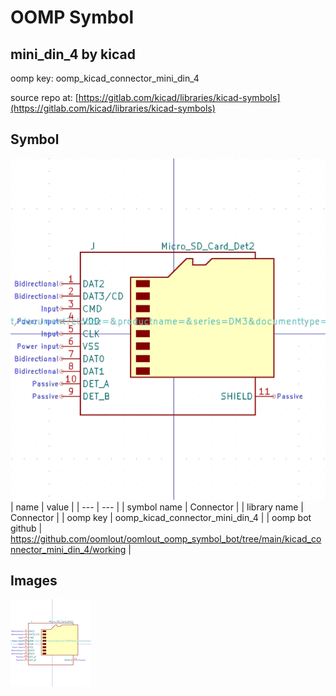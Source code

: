# OOMP Symbol  
## mini_din_4  by kicad  
  
oomp key: oomp_kicad_connector_mini_din_4  
  
source repo at: [https://gitlab.com/kicad/libraries/kicad-symbols](https://gitlab.com/kicad/libraries/kicad-symbols)  
## Symbol  
  
[![working.png](working_600.png)](working.png)  
| name | value | 
| --- | --- | 
| symbol name | Connector | 
| library name | Connector | 
| oomp key | oomp_kicad_connector_mini_din_4 | 
| oomp bot github | https://github.com/oomlout/oomlout_oomp_symbol_bot/tree/main/kicad_connector_mini_din_4/working | 
## Images  
  
[![working.png](working_140.png)](working.png)  
